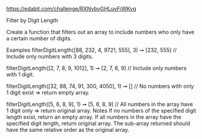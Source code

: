 https://edabit.com/challenge/RXNybvGHLuvFiWKvq

Filter by Digit Length

Create a function that filters out an array to include numbers who only have a certain number of digits.

Examples
filterDigitLength([88, 232, 4, 9721, 555], 3) ➞ [232, 555]
// Include only numbers with 3 digits.

filterDigitLength([2, 7, 8, 9, 1012], 1) ➞ [2, 7, 8, 9]
// Include only numbers with 1 digit.

filterDigitLength([32, 88, 74, 91, 300, 4050], 1) ➞ []
// No numbers with only 1 digit exist => return empty array.

filterDigitLength([5, 6, 8, 9], 1) ➞ [5, 6, 8, 9]
// All numbers in the array have 1 digit only => return original array.
Notes
If no numbers of the specified digit length exist, return an empty array.
If all numbers in the array have the specified digit length, return original array.
The sub-array returned should have the same relative order as the original array.